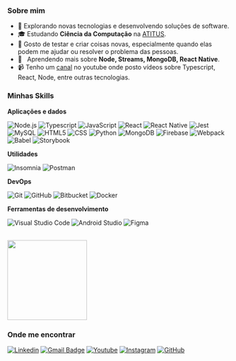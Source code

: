 <h3>Sobre mim</h3>

- 🤔 Explorando novas tecnologias e desenvolvendo soluções de software.
- 🎓 Estudando **Ciência da Computação** na <a href="https://www.atitus.edu.br/">ATITUS</a>.
- 💬 Gosto de testar e criar coisas novas, especialmente quando elas podem me ajudar ou resolver o problema das pessoas.
- 🌱 &nbsp; Aprendendo mais sobre **Node, Streams, MongoDB, React Native**.
- :video_camera: Tenho um [canal](https://www.youtube.com/channel/UCJTwVoFy1uTfY20wVtenvOg) no youtube onde posto vídeos sobre Typescript, React, Node, entre outras tecnologias.

<h3>Minhas Skills</h3>

**Aplicações e dados**

![Node.js](https://img.shields.io/badge/-Node.js-333333?style=flat&logo=node.js)
![Typescript](https://img.shields.io/badge/-Typescript-333333?style=flat&logo=typescript)
![JavaScript](https://img.shields.io/badge/-JavaScript-333333?style=flat&logo=javascript)
![React](https://img.shields.io/badge/-React-333333?style=flat&logo=react)
![React Native](https://img.shields.io/badge/-React%20Native-333333?style=flat&logo=react)
![Jest](https://img.shields.io/badge/-Jest-333333?style=flat&logo=jest)
![MySQL](https://img.shields.io/badge/-MySQL-333333?style=flat&logo=mysql)
![HTML5](https://img.shields.io/badge/-HTML5-333333?style=flat&logo=HTML5)
![CSS](https://img.shields.io/badge/-CSS-333333?style=flat&logo=CSS3&logoColor=1572B6)
![Python](https://img.shields.io/badge/-Python-333333?style=flat&logo=python)
![MongoDB](https://img.shields.io/badge/-MongoDB-333333?style=flat&logo=mongodb)
![Firebase](https://img.shields.io/badge/-Firebase-333333?style=flat&logo=firebase)
![Webpack](https://img.shields.io/badge/-Webpack-333333?style=flat&logo=webpack)
![Babel](https://img.shields.io/badge/-Babel-333333?style=flat&logo=babel)
![Storybook](https://img.shields.io/badge/-Storybook-333333?style=flat&logo=storybook)


**Utilidades**

![Insomnia](https://img.shields.io/badge/-Insomnia-333333?style=flat&logo=insomnia)
![Postman](https://img.shields.io/badge/-Postman-333333?style=flat&logo=postman)

**DevOps**

![Git](https://img.shields.io/badge/-Git-333333?style=flat&logo=git)
![GitHub](https://img.shields.io/badge/-GitHub-333333?style=flat&logo=github)
![Bitbucket](https://img.shields.io/badge/-Bitbucket-333333?style=flat&logo=bitbucket)
![Docker](https://img.shields.io/badge/-Docker-333333?style=flat&logo=docker)

**Ferramentas de desenvolvimento**

![Visual Studio Code](https://img.shields.io/badge/-Visual%20Studio%20Code-333333?style=flat&logo=visual-studio-code&logoColor=007ACC)
![Android Studio](https://img.shields.io/badge/-Android%20Studio-333333?style=flat&logo=androidstudio)
![Figma](https://img.shields.io/badge/-Figma-333333?style=flat&logo=figma&logoColor=007ACC)

<br/>

<a href="https://github.com/Rafaelnoll">
  <img height="180em" src="https://github-readme-stats.vercel.app/api?username=Rafaelnoll&theme=dracula&show_icons=true" />
</a>

<h3>Onde me encontrar</h3>

[![Linkedin](https://img.shields.io/badge/-Rafael%20Noll-blue?style=flat-square&logo=Linkedin&logoColor=white&link=https://www.linkedin.com/in/rafael-noll-ds/)](https://www.linkedin.com/in/rafael-noll-ds/)
[![Gmail Badge](https://img.shields.io/badge/-rafanoll2004@gmail.com-006bed?style=flat-square&logo=Gmail&logoColor=white&link=mailto:rafanoll2004@gmail.com)](mailto:rafanoll2004@gmail.com)
[![Youtube](https://img.shields.io/badge/-Rafa%20Dev-red?style=flat-square&logo=Youtube&logoColor=white&link=https://www.youtube.com/channel/UCJTwVoFy1uTfY20wVtenvOg)](https://www.youtube.com/channel/UCJTwVoFy1uTfY20wVtenvOg)
[![Instagram](https://img.shields.io/badge/-rafaelnoll.dev-purple?style=flat-square&logo=Instagram&logoColor=white&link=https://www.instagram.com/rafa_noll.dev/)](https://www.instagram.com/rafa_noll.dev/)
[![GitHub](https://img.shields.io/github/followers/Rafaelnoll?label=follow&style=social)](https://github.com/Rafaelnoll)
